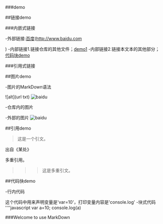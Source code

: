 ###demo


##链接demo

###内嵌式链接

-外部链接:[百度](http://www.baidu.com

)
-内部链接1.链接仓库的其他文件；[demo1](demo1.md)
-内部链接2.链接本文本的其他部分；[代码块demo](demo2.md#代码块-demo)

###引用式链接

##图片demo

-图片的MarkDown语法

![alt](url txt)
![baidu]()

-仓库内的图片


-外部的图片
![baidu](baidu_logo)

##引用demo

>这是一个引文。

出自《某处》

多重引用。
>>>这是多重引文。


##代码快demo


-行内代码

这个代码中用来声明变量是'var=10'，打印变量内容是'console.log'
-块式代码
''''javascript
var a=10;
console.log(a)


<!---下面是本文档中用到的链接-->

[百度]:http://www.baidu.com

[demo1]:demo1.md
###Welcome to use MarkDown